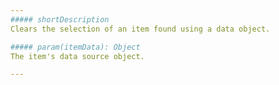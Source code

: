 ```yaml
---
##### shortDescription
Clears the selection of an item found using a data object.

##### param(itemData): Object
The item's data source object.

---
```

